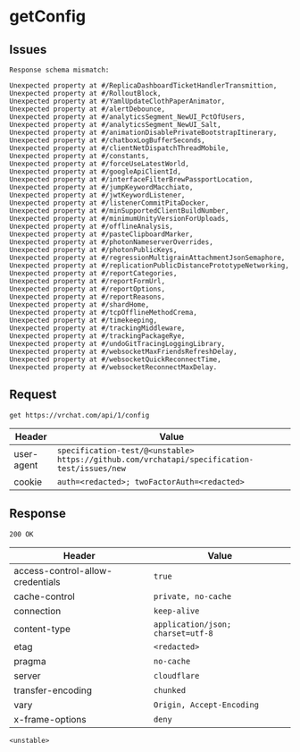 # getConfig

## Issues
```
Response schema mismatch:

Unexpected property at #/ReplicaDashboardTicketHandlerTransmittion,
Unexpected property at #/RolloutBlock,
Unexpected property at #/YamlUpdateClothPaperAnimator,
Unexpected property at #/alertDebounce,
Unexpected property at #/analyticsSegment_NewUI_PctOfUsers,
Unexpected property at #/analyticsSegment_NewUI_Salt,
Unexpected property at #/animationDisablePrivateBootstrapItinerary,
Unexpected property at #/chatboxLogBufferSeconds,
Unexpected property at #/clientNetDispatchThreadMobile,
Unexpected property at #/constants,
Unexpected property at #/forceUseLatestWorld,
Unexpected property at #/googleApiClientId,
Unexpected property at #/interfaceFilterBrewPassportLocation,
Unexpected property at #/jumpKeywordMacchiato,
Unexpected property at #/jwtKeywordListener,
Unexpected property at #/listenerCommitPitaDocker,
Unexpected property at #/minSupportedClientBuildNumber,
Unexpected property at #/minimumUnityVersionForUploads,
Unexpected property at #/offlineAnalysis,
Unexpected property at #/pasteClipboardMarker,
Unexpected property at #/photonNameserverOverrides,
Unexpected property at #/photonPublicKeys,
Unexpected property at #/regressionMultigrainAttachmentJsonSemaphore,
Unexpected property at #/replicationPublicDistancePrototypeNetworking,
Unexpected property at #/reportCategories,
Unexpected property at #/reportFormUrl,
Unexpected property at #/reportOptions,
Unexpected property at #/reportReasons,
Unexpected property at #/shardHome,
Unexpected property at #/tcpOfflineMethodCrema,
Unexpected property at #/timekeeping,
Unexpected property at #/trackingMiddleware,
Unexpected property at #/trackingPackageRye,
Unexpected property at #/undoGitTracingLoggingLibrary,
Unexpected property at #/websocketMaxFriendsRefreshDelay,
Unexpected property at #/websocketQuickReconnectTime,
Unexpected property at #/websocketReconnectMaxDelay.
```

## Request
`get https://vrchat.com/api/1/config`

| Header | Value |
| ------ | ----- |
| user-agent | `specification-test/@<unstable> https://github.com/vrchatapi/specification-test/issues/new` |
| cookie | `auth=<redacted>; twoFactorAuth=<redacted>` |


## Response
`200 OK`

| Header | Value |
| ------ | ----- |
| access-control-allow-credentials | `true` |
| cache-control | `private, no-cache` |
| connection | `keep-alive` |
| content-type | `application/json; charset=utf-8` |
| etag | `<redacted>` |
| pragma | `no-cache` |
| server | `cloudflare` |
| transfer-encoding | `chunked` |
| vary | `Origin, Accept-Encoding` |
| x-frame-options | `deny` |

```jsonc
<unstable>
```
